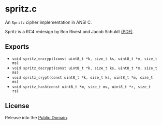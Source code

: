 spritz.c
========
An `Spritz` cipher implementation in ANSI C.

Spritz is a RC4 redesign by Ron Rivest and Jacob Schuldt
[(PDF)](https://people.csail.mit.edu/rivest/pubs/RS14.pdf).

Exports
-------
* `void spritz_encrypt(const uint8_t *k, size_t ks, uint8_t *m, size_t ms)`
* `void spritz_decrypt(const uint8_t *k, size_t ks, uint8_t *m, size_t ms)`
* `void spritz_crypt(const uint8_t *k, size_t ks, uint8_t *m, size_t ms)`
* `void spritz_hash(const uint8_t *m, size_t ms, uint8_t *r, size_t rs)`

License
-------
Release into the [Public Domain](LICENSE).
